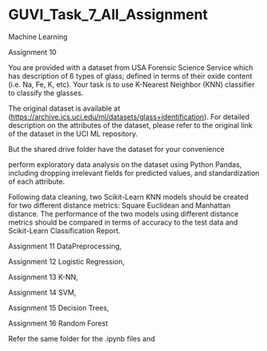 # GUVI_Task_7_All_Assignment
Machine Learning


Assignment 10

You are provided with a dataset from USA Forensic Science Service
which has description of 6 types of glass; defined in terms of their
oxide content (i.e. Na, Fe, K, etc). Your task is to use K-Nearest
Neighbor (KNN) classifier to classify the glasses.


The original dataset is available at
(https://archive.ics.uci.edu/ml/datasets/glass+identification).
For
detailed description on the attributes of the dataset,
please refer to the original link of the dataset in the UCI ML
repository.

But the shared drive folder have the dataset for your convenience


perform exploratory data analysis on the dataset using Python Pandas,
including dropping irrelevant fields for predicted values, and
standardization of each attribute.

Following data cleaning, two Scikit-Learn KNN models should be created
for two different distance metrics: Square Euclidean and Manhattan
distance. The performance of the two models using different distance
metrics should be compared in terms of accuracy to the test data and
Scikit-Learn Classification Report.

Assignment 11 DataPreprocessing,

Assignment 12 Logistic Regression,

Assignment 13 K-NN,

Assignment 14 SVM,

Assignment 15 Decision Trees,

Assignment 16 Random Forest


Refer the same folder for the .ipynb files and
